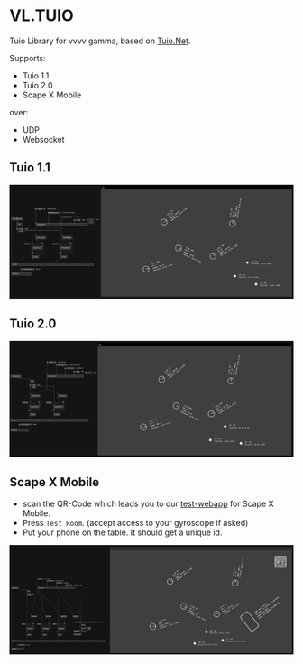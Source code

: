 # VL.TUIO

Tuio Library for vvvv gamma, based on [Tuio.Net](https://github.com/InteractiveScapeGmbH/TuioNet).

Supports:
- Tuio 1.1
- Tuio 2.0
- Scape X Mobile

over:
- UDP
- Websocket

## Tuio 1.1

![](documentation/tuio_11.png)

## Tuio 2.0

![](/documentation/tuio_20.png)

## Scape X Mobile

- scan the QR-Code which leads you to our [test-webapp](https://interactivescapegmbh.github.io) for Scape X Mobile.
- Press `Test Room`. (accept access to your gyroscope if asked)
- Put your phone on the table. It should get a unique id.

![](documentation/sxm.png)
